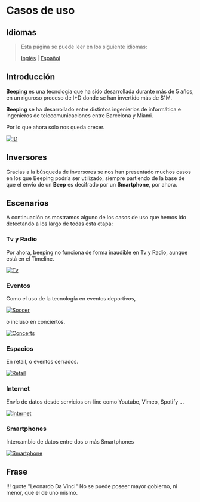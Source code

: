 # Casos de uso

## Idiomas

> Esta página se puede leer en los siguiente idiomas:
>  
> [Inglés](https://en.beeping.land/use-cases) | [Español](https://es.beeping.land/use-cases)

## Introducción

**Beeping** es una tecnología que ha sido desarrollada durante más de 5 años, en un riguroso proceso de I+D donde se han invertido más de $1M.

**Beeping** se ha desarrollado entre distintos ingenierios de informática e ingenieros de telecomunicaciones entre Barcelona y Miami.

Por lo que ahora sólo nos queda crecer.

[![ID](/assets/images/deck/beeping.016.jpeg)](/assets/images/deck/beeping.016.jpeg)

## Inversores

Gracias a la búsqueda de inversores se nos han presentado muchos casos en los que Beeping podría ser utilizado, siempre partiendo de la base de que el envío de un **Beep** es decifrado por un **Smartphone**, por ahora.

## Escenarios

A continuación os mostramos alguno de los casos de uso que hemos ido detectando a los largo de todas esta etapa:

### Tv y Radio

Por ahora, beeping no funciona de forma inaudible en Tv y Radio, aunque está en el Timeline.

[![Tv](/assets/images/deck/beeping.008.jpeg)](/assets/images/deck/beeping.008.jpeg)

### Eventos

Como el uso de la tecnología en eventos deportivos,

[![Soccer](/assets/images/deck/beeping.009.jpeg)](/assets/images/deck/beeping.009.jpeg)

o incluso en conciertos.

[![Concerts](/assets/images/deck/beeping.011.jpeg)](/assets/images/deck/beeping.011.jpeg)

### Espacios

En retail, o eventos cerrados.

[![Retail](/assets/images/deck/beeping.010.jpeg)](/assets/images/deck/beeping.010.jpeg)

### Internet

Envío de datos desde servicios on-line como Youtube, Vimeo, Spotify ...

[![Internet](/assets/images/deck/beeping.012.jpeg)](/assets/images/deck/beeping.012.jpeg)

### Smartphones

Intercambio de datos entre dos o más Smartphones

[![Smartphone](/assets/images/deck/beeping.013.jpeg)](/assets/images/deck/beeping.013.jpeg)

## Frase

!!! quote "Leonardo Da Vinci"
    No se puede poseer mayor gobierno, ni menor, que el de uno mismo.
